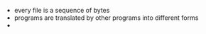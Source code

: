 - every file is a sequence of bytes
- programs are translated by other programs into different forms
- 